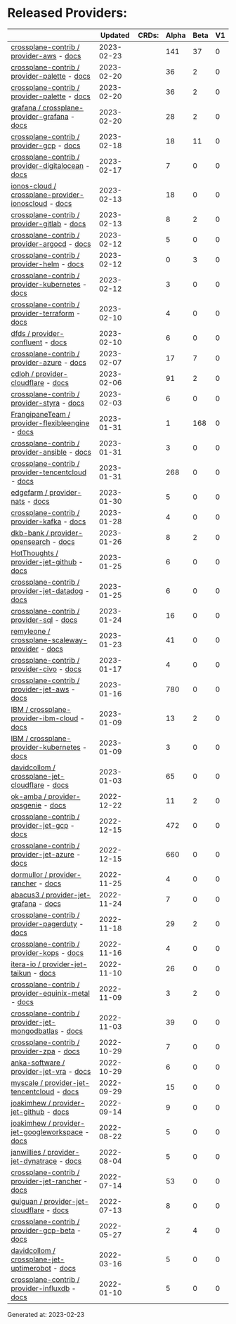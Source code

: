 # Released Providers:

||Updated|CRDs:|Alpha|Beta|V1|
|---|---|---|---|---|---|
|[crossplane-contrib / provider-aws](https://github.com/crossplane-contrib/provider-aws) - [docs](https://doc.crds.dev/github.com/crossplane-contrib/provider-aws@v0.37.1)|2023-02-23||141|37|0|
|[crossplane-contrib / provider-palette](https://github.com/crossplane-contrib/provider-palette) - [docs](https://doc.crds.dev/github.com/crossplane-contrib/provider-palette@v1.0.0)|2023-02-20||36|2|0|
|[crossplane-contrib / provider-palette](https://github.com/crossplane-contrib/provider-palette) - [docs](https://doc.crds.dev/github.com/crossplane-contrib/provider-palette@v1.0.0)|2023-02-20||36|2|0|
|[grafana / crossplane-provider-grafana](https://github.com/grafana/crossplane-provider-grafana) - [docs](https://doc.crds.dev/github.com/grafana/crossplane-provider-grafana@v0.2.0)|2023-02-20||28|2|0|
|[crossplane-contrib / provider-gcp](https://github.com/crossplane-contrib/provider-gcp) - [docs](https://doc.crds.dev/github.com/crossplane-contrib/provider-gcp@v0.22.0)|2023-02-18||18|11|0|
|[crossplane-contrib / provider-digitalocean](https://github.com/crossplane-contrib/provider-digitalocean) - [docs](https://doc.crds.dev/github.com/crossplane-contrib/provider-digitalocean@v0.2.0)|2023-02-17||7|0|0|
|[ionos-cloud / crossplane-provider-ionoscloud](https://github.com/ionos-cloud/crossplane-provider-ionoscloud) - [docs](https://doc.crds.dev/github.com/ionos-cloud/crossplane-provider-ionoscloud@v1.0.3)|2023-02-13||18|0|0|
|[crossplane-contrib / provider-gitlab](https://github.com/crossplane-contrib/provider-gitlab) - [docs](https://doc.crds.dev/github.com/crossplane-contrib/provider-gitlab@v0.2.0)|2023-02-13||8|2|0|
|[crossplane-contrib / provider-argocd](https://github.com/crossplane-contrib/provider-argocd) - [docs](https://doc.crds.dev/github.com/crossplane-contrib/provider-argocd@v0.1.0)|2023-02-12||5|0|0|
|[crossplane-contrib / provider-helm](https://github.com/crossplane-contrib/provider-helm) - [docs](https://doc.crds.dev/github.com/crossplane-contrib/provider-helm@v0.13.0)|2023-02-12||0|3|0|
|[crossplane-contrib / provider-kubernetes](https://github.com/crossplane-contrib/provider-kubernetes) - [docs](https://doc.crds.dev/github.com/crossplane-contrib/provider-kubernetes@v0.6.0)|2023-02-12||3|0|0|
|[crossplane-contrib / provider-terraform](https://github.com/crossplane-contrib/provider-terraform) - [docs](https://doc.crds.dev/github.com/crossplane-contrib/provider-terraform@v0.6.0)|2023-02-10||4|0|0|
|[dfds / provider-confluent](https://github.com/dfds/provider-confluent) - [docs](https://doc.crds.dev/github.com/dfds/provider-confluent@v0.0.6)|2023-02-10||6|0|0|
|[crossplane-contrib / provider-azure](https://github.com/crossplane-contrib/provider-azure) - [docs](https://doc.crds.dev/github.com/crossplane-contrib/provider-azure@v0.20.0)|2023-02-07||17|7|0|
|[cdloh / provider-cloudflare](https://github.com/cdloh/provider-cloudflare) - [docs](https://doc.crds.dev/github.com/cdloh/provider-cloudflare@v0.1.0)|2023-02-06||91|2|0|
|[crossplane-contrib / provider-styra](https://github.com/crossplane-contrib/provider-styra) - [docs](https://doc.crds.dev/github.com/crossplane-contrib/provider-styra@v0.3.0)|2023-02-03||6|0|0|
|[FrangipaneTeam / provider-flexibleengine](https://github.com/FrangipaneTeam/provider-flexibleengine) - [docs](https://doc.crds.dev/github.com/FrangipaneTeam/provider-flexibleengine@v0.4.0)|2023-01-31||1|168|0|
|[crossplane-contrib / provider-ansible](https://github.com/crossplane-contrib/provider-ansible) - [docs](https://doc.crds.dev/github.com/crossplane-contrib/provider-ansible@v0.4.1)|2023-01-31||3|0|0|
|[crossplane-contrib / provider-tencentcloud](https://github.com/crossplane-contrib/provider-tencentcloud) - [docs](https://doc.crds.dev/github.com/crossplane-contrib/provider-tencentcloud@v0.6.0)|2023-01-31||268|0|0|
|[edgefarm / provider-nats](https://github.com/edgefarm/provider-nats) - [docs](https://doc.crds.dev/github.com/edgefarm/provider-nats@v0.1.0)|2023-01-30||5|0|0|
|[crossplane-contrib / provider-kafka](https://github.com/crossplane-contrib/provider-kafka) - [docs](https://doc.crds.dev/github.com/crossplane-contrib/provider-kafka@v0.4.2)|2023-01-28||4|0|0|
|[dkb-bank / provider-opensearch](https://github.com/dkb-bank/provider-opensearch) - [docs](https://doc.crds.dev/github.com/dkb-bank/provider-opensearch@v0.3.0)|2023-01-26||8|2|0|
|[HotThoughts / provider-jet-github](https://github.com/HotThoughts/provider-jet-github) - [docs](https://doc.crds.dev/github.com/HotThoughts/provider-jet-github@v0.0.2)|2023-01-25||6|0|0|
|[crossplane-contrib / provider-jet-datadog](https://github.com/crossplane-contrib/provider-jet-datadog) - [docs](https://doc.crds.dev/github.com/crossplane-contrib/provider-jet-datadog@v0.1.0)|2023-01-25||6|0|0|
|[crossplane-contrib / provider-sql](https://github.com/crossplane-contrib/provider-sql) - [docs](https://doc.crds.dev/github.com/crossplane-contrib/provider-sql@v0.6.0)|2023-01-24||16|0|0|
|[remyleone / crossplane-scaleway-provider](https://github.com/remyleone/crossplane-scaleway-provider) - [docs](https://doc.crds.dev/github.com/remyleone/crossplane-scaleway-provider@v0.0.1)|2023-01-23||41|0|0|
|[crossplane-contrib / provider-civo](https://github.com/crossplane-contrib/provider-civo) - [docs](https://doc.crds.dev/github.com/crossplane-contrib/provider-civo@v0.1)|2023-01-17||4|0|0|
|[crossplane-contrib / provider-jet-aws](https://github.com/crossplane-contrib/provider-jet-aws) - [docs](https://doc.crds.dev/github.com/crossplane-contrib/provider-jet-aws@v0.5.0-preview)|2023-01-16||780|0|0|
|[IBM / crossplane-provider-ibm-cloud](https://github.com/IBM/crossplane-provider-ibm-cloud) - [docs](https://doc.crds.dev/github.com/IBM/crossplane-provider-ibm-cloud@v1.8.0)|2023-01-09||13|2|0|
|[IBM / crossplane-provider-kubernetes](https://github.com/IBM/crossplane-provider-kubernetes) - [docs](https://doc.crds.dev/github.com/IBM/crossplane-provider-kubernetes@v1.8.0)|2023-01-09||3|0|0|
|[davidcollom / crossplane-jet-cloudflare](https://github.com/davidcollom/crossplane-jet-cloudflare) - [docs](https://doc.crds.dev/github.com/davidcollom/crossplane-jet-cloudflare@0.0.1)|2023-01-03||65|0|0|
|[ok-amba / provider-opsgenie](https://github.com/ok-amba/provider-opsgenie) - [docs](https://doc.crds.dev/github.com/ok-amba/provider-opsgenie@v0.2.0)|2022-12-22||11|2|0|
|[crossplane-contrib / provider-jet-gcp](https://github.com/crossplane-contrib/provider-jet-gcp) - [docs](https://doc.crds.dev/github.com/crossplane-contrib/provider-jet-gcp@v0.3.0-preview)|2022-12-15||472|0|0|
|[crossplane-contrib / provider-jet-azure](https://github.com/crossplane-contrib/provider-jet-azure) - [docs](https://doc.crds.dev/github.com/crossplane-contrib/provider-jet-azure@v0.12.0-preview)|2022-12-15||660|0|0|
|[dormullor / provider-rancher](https://github.com/dormullor/provider-rancher) - [docs](https://doc.crds.dev/github.com/dormullor/provider-rancher@0.0.2)|2022-11-25||4|0|0|
|[abacus3 / provider-jet-grafana](https://github.com/abacus3/provider-jet-grafana) - [docs](https://doc.crds.dev/github.com/abacus3/provider-jet-grafana@v0.1.0)|2022-11-24||7|0|0|
|[crossplane-contrib / provider-pagerduty](https://github.com/crossplane-contrib/provider-pagerduty) - [docs](https://doc.crds.dev/github.com/crossplane-contrib/provider-pagerduty@v0.3.0)|2022-11-18||29|2|0|
|[crossplane-contrib / provider-kops](https://github.com/crossplane-contrib/provider-kops) - [docs](https://doc.crds.dev/github.com/crossplane-contrib/provider-kops@v0.1.1)|2022-11-16||4|0|0|
|[itera-io / provider-jet-taikun](https://github.com/itera-io/provider-jet-taikun) - [docs](https://doc.crds.dev/github.com/itera-io/provider-jet-taikun@v0.3.0)|2022-11-10||26|0|0|
|[crossplane-contrib / provider-equinix-metal](https://github.com/crossplane-contrib/provider-equinix-metal) - [docs](https://doc.crds.dev/github.com/crossplane-contrib/provider-equinix-metal@v0.0.11)|2022-11-09||3|2|0|
|[crossplane-contrib / provider-jet-mongodbatlas](https://github.com/crossplane-contrib/provider-jet-mongodbatlas) - [docs](https://doc.crds.dev/github.com/crossplane-contrib/provider-jet-mongodbatlas@v0.3.0)|2022-11-03||39|0|0|
|[crossplane-contrib / provider-zpa](https://github.com/crossplane-contrib/provider-zpa) - [docs](https://doc.crds.dev/github.com/crossplane-contrib/provider-zpa@v0.4.0)|2022-10-29||7|0|0|
|[anka-software / provider-jet-vra](https://github.com/anka-software/provider-jet-vra) - [docs](https://doc.crds.dev/github.com/anka-software/provider-jet-vra@test)|2022-10-29||6|0|0|
|[myscale / provider-jet-tencentcloud](https://github.com/myscale/provider-jet-tencentcloud) - [docs](https://doc.crds.dev/github.com/myscale/provider-jet-tencentcloud@v0.3.2)|2022-09-29||15|0|0|
|[joakimhew / provider-jet-github](https://github.com/joakimhew/provider-jet-github) - [docs](https://doc.crds.dev/github.com/joakimhew/provider-jet-github@v0.1.5-alpha)|2022-09-14||9|0|0|
|[joakimhew / provider-jet-googleworkspace](https://github.com/joakimhew/provider-jet-googleworkspace) - [docs](https://doc.crds.dev/github.com/joakimhew/provider-jet-googleworkspace@v0.1.0)|2022-08-22||5|0|0|
|[janwillies / provider-jet-dynatrace](https://github.com/janwillies/provider-jet-dynatrace) - [docs](https://doc.crds.dev/github.com/janwillies/provider-jet-dynatrace@v0.0.1)|2022-08-04||5|0|0|
|[crossplane-contrib / provider-jet-rancher](https://github.com/crossplane-contrib/provider-jet-rancher) - [docs](https://doc.crds.dev/github.com/crossplane-contrib/provider-jet-rancher@v0.1.0)|2022-07-14||53|0|0|
|[guiguan / provider-jet-cloudflare](https://github.com/guiguan/provider-jet-cloudflare) - [docs](https://doc.crds.dev/github.com/guiguan/provider-jet-cloudflare@v0.1.1)|2022-07-13||8|0|0|
|[crossplane-contrib / provider-gcp-beta](https://github.com/crossplane-contrib/provider-gcp-beta) - [docs](https://doc.crds.dev/github.com/crossplane-contrib/provider-gcp-beta@v0.1.0)|2022-05-27||2|4|0|
|[davidcollom / crossplane-jet-uptimerobot](https://github.com/davidcollom/crossplane-jet-uptimerobot) - [docs](https://doc.crds.dev/github.com/davidcollom/crossplane-jet-uptimerobot@0.0.1)|2022-03-16||5|0|0|
|[crossplane-contrib / provider-influxdb](https://github.com/crossplane-contrib/provider-influxdb) - [docs](https://doc.crds.dev/github.com/crossplane-contrib/provider-influxdb@v0.1.2)|2022-01-10||5|0|0|

Generated at: 2023-02-23